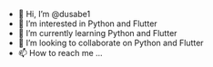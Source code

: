 - 👋 Hi, I’m @dusabe1
- 👀 I’m interested in Python and Flutter
- 🌱 I’m currently learning Python and Flutter
- 💞️ I’m looking to collaborate on Python and Flutter
- 📫 How to reach me ...

<!---
dusabe1/dusabe1 is a ✨ special ✨ repository because its `README.md` (this file) appears on your GitHub profile.
You can click the Preview link to take a look at your changes.
--->
